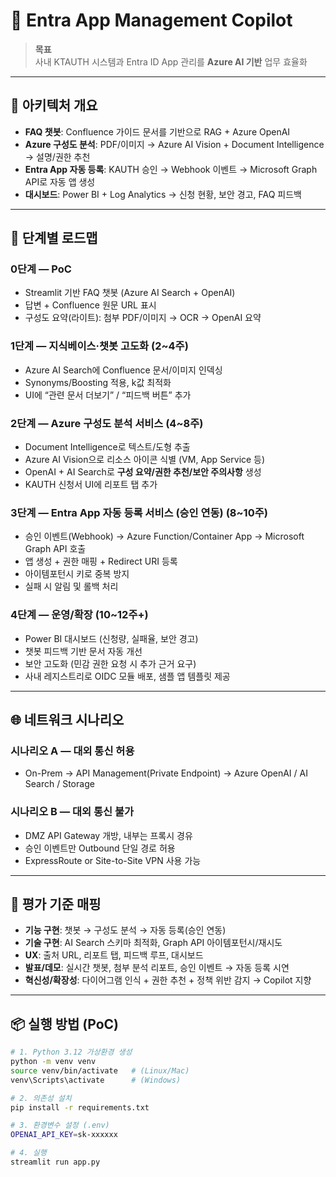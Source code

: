 # 🚀 Entra App Management Copilot

> **목표**  
> 사내 KTAUTH 시스템과 Entra ID App 관리를 **Azure AI 기반** 업무 효율화


---

## 📌 아키텍처 개요

- **FAQ 챗봇**: Confluence 가이드 문서를 기반으로 RAG + Azure OpenAI  
- **Azure 구성도 분석**: PDF/이미지 → Azure AI Vision + Document Intelligence → 설명/권한 추천  
- **Entra App 자동 등록**: KAUTH 승인 → Webhook 이벤트 → Microsoft Graph API로 자동 앱 생성  
- **대시보드**: Power BI + Log Analytics → 신청 현황, 보안 경고, FAQ 피드백

---

## 📍 단계별 로드맵

### 0단계 — PoC 
- Streamlit 기반 FAQ 챗봇 (Azure AI Search + OpenAI)  
- 답변 + Confluence 원문 URL 표시  
- 구성도 요약(라이트): 첨부 PDF/이미지 → OCR → OpenAI 요약  

### 1단계 — 지식베이스·챗봇 고도화 (2~4주)
- Azure AI Search에 Confluence 문서/이미지 인덱싱  
- Synonyms/Boosting 적용, k값 최적화  
- UI에 “관련 문서 더보기” / “피드백 버튼” 추가  

### 2단계 — Azure 구성도 분석 서비스 (4~8주)
- Document Intelligence로 텍스트/도형 추출  
- Azure AI Vision으로 리소스 아이콘 식별 (VM, App Service 등)  
- OpenAI + AI Search로 **구성 요약/권한 추천/보안 주의사항** 생성  
- KAUTH 신청서 UI에 리포트 탭 추가  

### 3단계 — Entra App 자동 등록 서비스 (승인 연동) (8~10주)
- 승인 이벤트(Webhook) → Azure Function/Container App → Microsoft Graph API 호출  
- 앱 생성 + 권한 매핑 + Redirect URI 등록  
- 아이템포턴시 키로 중복 방지  
- 실패 시 알림 및 롤백 처리  

### 4단계 — 운영/확장 (10~12주+)
- Power BI 대시보드 (신청량, 실패율, 보안 경고)  
- 챗봇 피드백 기반 문서 자동 개선  
- 보안 고도화 (민감 권한 요청 시 추가 근거 요구)  
- 사내 레지스트리로 OIDC 모듈 배포, 샘플 앱 템플릿 제공  

---

## 🌐 네트워크 시나리오

### 시나리오 A — 대외 통신 허용
- On-Prem → API Management(Private Endpoint) → Azure OpenAI / AI Search / Storage  

### 시나리오 B — 대외 통신 불가
- DMZ API Gateway 개방, 내부는 프록시 경유  
- 승인 이벤트만 Outbound 단일 경로 허용  
- ExpressRoute or Site-to-Site VPN 사용 가능  

---

## 🎯 평가 기준 매핑

- **기능 구현**: 챗봇 → 구성도 분석 → 자동 등록(승인 연동)  
- **기술 구현**: AI Search 스키마 최적화, Graph API 아이템포턴시/재시도  
- **UX**: 출처 URL, 리포트 탭, 피드백 루프, 대시보드  
- **발표/데모**: 실시간 챗봇, 첨부 분석 리포트, 승인 이벤트 → 자동 등록 시연  
- **혁신성/확장성**: 다이어그램 인식 + 권한 추천 + 정책 위반 감지 → Copilot 지향  

---

## 📦 실행 방법 (PoC)

```bash
# 1. Python 3.12 가상환경 생성
python -m venv venv
source venv/bin/activate   # (Linux/Mac)
venv\Scripts\activate      # (Windows)

# 2. 의존성 설치
pip install -r requirements.txt

# 3. 환경변수 설정 (.env)
OPENAI_API_KEY=sk-xxxxxx

# 4. 실행
streamlit run app.py
